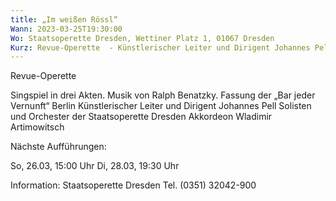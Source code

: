 ```yaml
---
title: „Im weißen Rössl“
Wann: 2023-03-25T19:30:00
Wo: Staatsoperette Dresden, Wettiner Platz 1, 01067 Dresden
Kurz: Revue-Operette  - Künstlerischer Leiter und Dirigent Johannes Pell - Solisten und Orchester der Staatsoperette Dresden - Akkordeon Wladimir Artimowitsch
---
```


Revue-Operette 

Singspiel in drei Akten. Musik von Ralph Benatzky. Fassung der „Bar jeder Vernunft“ Berlin
Künstlerischer Leiter und Dirigent Johannes Pell
Solisten und Orchester der Staatsoperette Dresden
Akkordeon Wladimir Artimowitsch

Nächste Aufführungen:

So, 26.03, 15:00 Uhr
Di, 28.03, 19:30 Uhr

Information: 
Staatsoperette Dresden
Tel. (0351) 32042-900